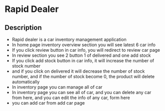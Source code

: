 # Rapid Dealer

## Description

-   Rapid dealer is a car inventory management application
-   In home page inventory overview section you will see latest 6 car info
-   If you click review button in car info, you will redirect to review car page
-   In review section you see 2 button 1 of delivered and one add stock
-   If you click add stock button in car info, it will increase the number of stock number
-   and if you click on delivered it will decrease the number of stock number, and if the number of stock become 0, the product will delete automatically
-   In inventory page you can manage all of car
-   In inventory page you can see all of car, and you can delete any car from here, and you can edit the info of any car, form here
-   you can add car from add car page

<!-- <div style="border: 1px solid gray; display: flex; flex-direction:column; align-items:center; border-radius:15px; margin-bottom:15px">
<h1 style="color: #90ba14; margin-bottom: 0px; border-bottom: 0px; font-weight: bold; " title="This is an inventory management website">Rapid dealer</h1>
<small style="color: whitesmoke; margin-top: 0px">This is an inventory management website</small>
</div>

```json
{
	"Description": [
		"Rapid dealer is a car inventory management application",
		"In home page inventory overview section you will see latest 6 car info",
		"If you click review button in car info, you will redirect to review car page",
		"In review section you see 2 button 1 of delivered and one add stock",
		"If you click add stock button in car info, it will increase the number of stock number,"
		"and if you click on delivered it will decrease the number of stock number, and if the number of stock become 0, the product will delete automatically",
		"In inventory page you can manage all of car"
		"In inventory page you can see all of car, and you can delete any car from here, and you can edit the info of any car, form here"
		"you can add car from add car page"
	]
}
``` -->

